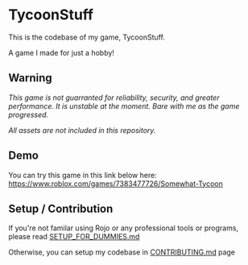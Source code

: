 # TycoonStuff

This is the codebase of my game, TycoonStuff.

A game I made for just a hobby!

## Warning

_This game is not guarranted for reliability, security, and greater performance. It is unstable at the moment. Bare with me as the game progressed._

_All assets are not included in this repository._

## Demo

You can try this game in this link below here:
https://www.roblox.com/games/7383477726/Somewhat-Tycoon

## Setup / Contribution

If you're not familar using Rojo or any professional tools or programs, please read [SETUP_FOR_DUMMIES.md](SETUP_FOR_DUMMIES.md)

Otherwise, you can setup my codebase in [CONTRIBUTING.md](CONTRIBUTING.md) page
